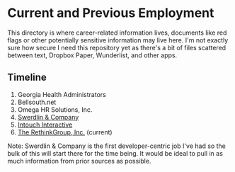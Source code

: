 # Current and Previous Employment

This directory is where career-related information lives, documents like red flags or other potentially sensitive information may live here.
I'm not exactly sure how secure I need this repository yet as there's a bit of files scattered between text, Dropbox Paper, Wunderlist, and other apps.

## Timeline

1. Georgia Health Administrators
2. Bellsouth.net
3. Omega HR Solutions, Inc.
4. [Swerdlin & Company](swerdlin/index.md)
5. [Intouch Interactive](intouch/index.md)
6. [The RethinkGroup, Inc.](rethink/index.md) (current)

Note: Swerdlin & Company is the first developer-centric job I've had so the bulk of this will start there for the time being. It would be ideal to pull
in as much information from prior sources as possible.
